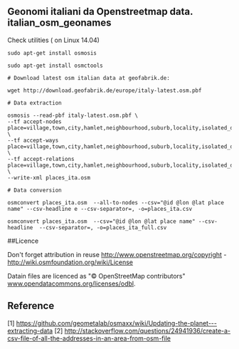 ## Geonomi italiani da Openstreetmap data. italian_osm_geonames

Check utilities ( on Linux 14.04) 


```
sudo apt-get install osmosis

sudo apt-get install osmctools

# Download latest osm italian data at geofabrik.de:

wget http://download.geofabrik.de/europe/italy-latest.osm.pbf

# Data extraction

osmosis --read-pbf italy-latest.osm.pbf \ 
--tf accept-nodes place=village,town,city,hamlet,neighbourhood,suburb,locality,isolated_dwelling \
--tf accept-ways place=village,town,city,hamlet,neighbourhood,suburb,locality,isolated_dwelling \
--tf accept-relations place=village,town,city,hamlet,neighbourhood,suburb,locality,isolated_dwelling \ 
--write-xml places_ita.osm  

# Data conversion

osmconvert places_ita.osm  --all-to-nodes --csv="@id @lon @lat place name" --csv-headline e --csv-separator=, -o=places_ita.csv 

osmconvert places_ita.osm  --csv="@id @lon @lat place name" --csv-headline  --csv-separator=, -o=places_ita_full.csv 

```


##Licence

Don't forget attribution in reuse http://www.openstreetmap.org/copyright - http://wiki.osmfoundation.org/wiki/License

Datain files are licenced as "© OpenStreetMap contributors"  www.opendatacommons.org/licenses/odbl.

 
## Reference

[1] https://github.com/geometalab/osmaxx/wiki/Updating-the-planet---extracting-data
[2] http://stackoverflow.com/questions/24941936/create-a-csv-file-of-all-the-addresses-in-an-area-from-osm-file

